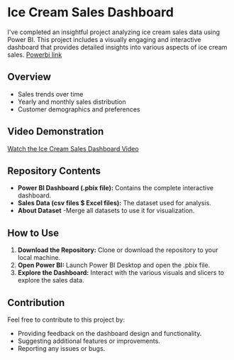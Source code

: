 # Ice Cream Sales Dashboard

I've completed an insightful project analyzing ice cream sales data using Power BI. This project includes a visually engaging and interactive dashboard that provides detailed insights into various aspects of ice cream sales. [Powerbi link](https://app.powerbi.com/groups/me/reports/99a91f5f-62b7-419e-b899-6b3a656f777d/52f4f2ab10c050030881?experience=power-bi)

## Overview
- Sales trends over time
- Yearly and monthly sales distribution
- Customer demographics and preferences

## Video Demonstration
[Watch the Ice Cream Sales Dashboard Video](https://drive.google.com/file/d/1zVq7TRIOQT9ay_0MNOYjP-__oBeEMHDK/view?usp=drive_link)

## Repository Contents
- **Power BI Dashboard (.pbix file):** Contains the complete interactive dashboard.
- **Sales Data (csv files $ Excel files):** The dataset used for analysis.
- **About Dataset** -Merge all datasets to use it for visualization.

## How to Use
1. **Download the Repository:** Clone or download the repository to your local machine.
2. **Open Power BI:** Launch Power BI Desktop and open the .pbix file.
3. **Explore the Dashboard:** Interact with the various visuals and slicers to explore the sales data.

## Contribution
Feel free to contribute to this project by:
- Providing feedback on the dashboard design and functionality.
- Suggesting additional features or improvements.
- Reporting any issues or bugs.

